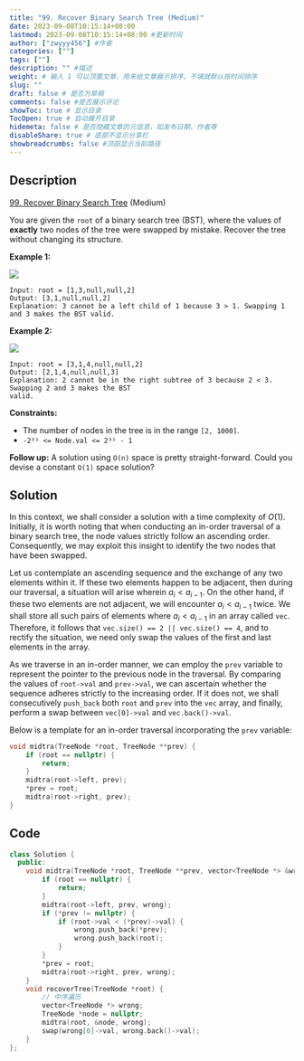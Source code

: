 ```yaml
---
title: "99. Recover Binary Search Tree (Medium)"
date: 2023-09-08T10:15:14+08:00
lastmod: 2023-09-08T10:15:14+08:00 #更新时间
author: ["zwyyy456"] #作者
categories: [""]
tags: [""]
description: "" #描述
weight: # 输入 1 可以顶置文章，用来给文章展示排序，不填就默认按时间排序
slug: ""
draft: false # 是否为草稿
comments: false #是否展示评论
showToc: true # 显示目录
TocOpen: true # 自动展开目录
hidemeta: false # 是否隐藏文章的元信息，如发布日期、作者等
disableShare: true # 底部不显示分享栏
showbreadcrumbs: false #顶部显示当前路径
---
```

## Description

[99. Recover Binary Search Tree][link] (Medium)

[link]: https://leetcode.com/problems/recover-binary-search-tree/

You are given the `root` of a binary search tree (BST), where the values of **exactly** two nodes of
the tree were swapped by mistake. Recover the tree without changing its structure.

**Example 1:**

![](https://pic-upyun.zwyyy456.tech/smms/2023-12-26-065408.jpg)

```
Input: root = [1,3,null,null,2]
Output: [3,1,null,null,2]
Explanation: 3 cannot be a left child of 1 because 3 > 1. Swapping 1 and 3 makes the BST valid.
```

**Example 2:**

![](https://pic-upyun.zwyyy456.tech/smms/2023-12-26-065409.jpg)

```
Input: root = [3,1,4,null,null,2]
Output: [2,1,4,null,null,3]
Explanation: 2 cannot be in the right subtree of 3 because 2 < 3. Swapping 2 and 3 makes the BST
valid.
```

**Constraints:**

- The number of nodes in the tree is in the range `[2, 1000]`.
- `-2³¹ <= Node.val <= 2³¹ - 1`

**Follow up:** A solution using `O(n)` space is pretty straight-forward. Could you devise a constant
`O(1)` space solution?

## Solution

In this context, we shall consider a solution with a time complexity of $O(1)$. Initially, it is worth noting that when conducting an in-order traversal of a binary search tree, the node values strictly follow an ascending order. Consequently, we may exploit this insight to identify the two nodes that have been swapped.

Let us contemplate an ascending sequence and the exchange of any two elements within it. If these two elements happen to be adjacent, then during our traversal, a situation will arise wherein $a_{i} < a_{i - 1}$. On the other hand, if these two elements are not adjacent, we will encounter $a_{i} < a_{i - 1}$ twice. We shall store all such pairs of elements where $a_{i} < a_{i - 1}$ in an array called `vec`. Therefore, it follows that `vec.size() == 2 || vec.size() == 4`, and to rectify the situation, we need only swap the values of the first and last elements in the array.

As we traverse in an in-order manner, we can employ the `prev` variable to represent the pointer to the previous node in the traversal. By comparing the values of `root->val` and `prev->val`, we can ascertain whether the sequence adheres strictly to the increasing order. If it does not, we shall consecutively `push_back` both `root` and `prev` into the `vec` array, and finally, perform a swap between `vec[0]->val` and `vec.back()->val`.

Below is a template for an in-order traversal incorporating the `prev` variable:

```cpp
void midtra(TreeNode *root, TreeNode **prev) {
    if (root == nullptr) {
        return;
    }
    midtra(root->left, prev);
    *prev = root;
    midtra(root->right, prev);
}
```

## Code

```cpp
class Solution {
  public:
    void midtra(TreeNode *root, TreeNode **prev, vector<TreeNode *> &wrong) {
        if (root == nullptr) {
            return;
        }
        midtra(root->left, prev, wrong);
        if (*prev != nullptr) {
            if (root->val < (*prev)->val) {
                wrong.push_back(*prev);
                wrong.push_back(root);
            }
        }
        *prev = root;
        midtra(root->right, prev, wrong);
    }
    void recoverTree(TreeNode *root) {
        // 中序遍历
        vector<TreeNode *> wrong;
        TreeNode *node = nullptr;
        midtra(root, &node, wrong);
        swap(wrong[0]->val, wrong.back()->val);
    }
};
```